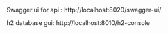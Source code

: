 Swagger ui for api : http://localhost:8020/swagger-ui/

h2 database gui: http://localhost:8010/h2-console